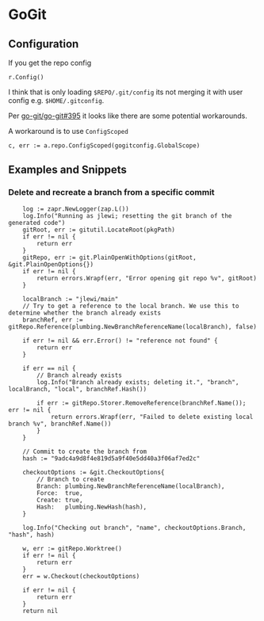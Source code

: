 # GoGit

## Configuration

If you get the repo config

```
r.Config()
```

I think that is only loading `$REPO/.git/config` its not merging it with user config e.g.
`$HOME/.gitconfig`.

Per [go-git/go-git#395](https://github.com/go-git/go-git/issues/395) it looks like there
are some potential workarounds.

A workaround is to use `ConfigScoped`

```
c, err := a.repo.ConfigScoped(gogitconfig.GlobalScope)
```


## Examples and Snippets


### Delete and recreate a branch from a specific commit

```
    log := zapr.NewLogger(zap.L())
	log.Info("Running as jlewi; resetting the git branch of the generated code")
	gitRoot, err := gitutil.LocateRoot(pkgPath)
	if err != nil {
		return err
	}
	gitRepo, err := git.PlainOpenWithOptions(gitRoot, &git.PlainOpenOptions{})
	if err != nil {
		return errors.Wrapf(err, "Error opening git repo %v", gitRoot)
	}

	localBranch := "jlewi/main"
	// Try to get a reference to the local branch. We use this to determine whether the branch already exists
	branchRef, err := gitRepo.Reference(plumbing.NewBranchReferenceName(localBranch), false)

	if err != nil && err.Error() != "reference not found" {
		return err
	}

	if err == nil {
		// Branch already exists
		log.Info("Branch already exists; deleting it.", "branch", localBranch, "local", branchRef.Hash())

		if err := gitRepo.Storer.RemoveReference(branchRef.Name()); err != nil {
			return errors.Wrapf(err, "Failed to delete existing local branch %v", branchRef.Name())
		}
	}

	// Commit to create the branch from
	hash := "9adc4a9d8f4e819d5a9f40e5dd40a3f06af7ed2c"

	checkoutOptions := &git.CheckoutOptions{
		// Branch to create
		Branch: plumbing.NewBranchReferenceName(localBranch),
		Force:  true,
		Create: true,
		Hash:   plumbing.NewHash(hash),
	}

	log.Info("Checking out branch", "name", checkoutOptions.Branch, "hash", hash)

	w, err := gitRepo.Worktree()
	if err != nil {
		return err
	}
	err = w.Checkout(checkoutOptions)

	if err != nil {
		return err
	}
	return nil
```